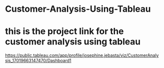 # Customer-Analysis-Using-Tableau


# this is the project link for the customer analysis using tableau
https://public.tableau.com/app/profile/josephine.jebasta/viz/CustomerAnalysis_17019663147470/Dashboard1
